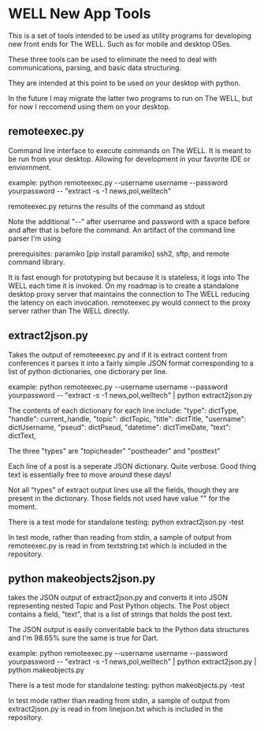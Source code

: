 # WELL New App Tools

This is a set of tools intended to be used as utility programs for developing new front ends for The WELL. Such as for mobile and desktop OSes.  

These three tools can be used to eliminate the need to deal with communications, parsing, and basic data structuring.

They are intended at this point to be used on your desktop with python.

In the future I may migrate the latter two programs to run on The WELL, but for now I reccomend using them on your desktop.  


## remoteexec.py

Command line interface to execute commands on The WELL.  It is meant to be run from your desktop.  Allowing for development in your favorite IDE or enviornment.

example: python remoteexec.py --username username --password yourpassword -- "extract -s -1 news,pol,welltech"

remoteexec.py returns the results of the command as stdout

Note the additional "--" after username and password with a space before and after that is before the command.  An artifact of the command line parser I'm using

prerequisites:  paramiko   [pip install paramiko] ssh2, sftp, and remote command library.

It is fast enough for prototyping but because it is stateless, it logs into The WELL each time it is invoked.  On my roadmap is to create a standalone desktop proxy server 
that maintains the connection to The WELL reducing the latency on each invocation.  remoteexec.py would connect to the proxy server rather than The WELL directly.

## extract2json.py

Takes the output of remoteeexec.py and if it is extract content from conferences it parses it into a fairly simple JSON format corresponding to a list of python dictionaries, one dictiorary per line.  

example: python remoteexec.py --username username --password yourpassword -- "extract -s -1 news,pol,welltech" | python extract2json.py

The contents of each dictionary for each line include:
            "type": dictType,
            "handle": current_handle,
            "topic": dictTopic,
            "title": dictTitle,
            "username": dictUsername,
            "pseud": dictPseud,
            "datetime": dictTimeDate,
            "text": dictText,

The three "types" are "topicheader" "postheader" and "posttext"

Each line of a post is a seperate JSON dictionary.  Quite verbose. Good thing text is essentially free to move around these days!

Not all "types" of extract output lines use all the fields, though they are present in the dictionary.  Those fields not used have value "" for the moment.  

There is a test mode for standalone testing:  python extract2json.py -test

In test mode, rather than reading from stdin, a sample of output from remoteexec.py is read in from textstring.txt which is included in the repository.  

## python makeobjects2json.py 

takes the JSON output of extract2json.py and converts it into JSON representing nested Topic and Post Python objects.  The Post object contains a field, "text", that is a list of strings that holds the post text.

The JSON output is easily converitable back to the Python data structures and I'm 98.65% sure the same is true for Dart.  

example: python remoteexec.py --username username --password yourpassword -- "extract -s -1 news,pol,welltech" | python extract2json.py | python makeobjects.py 

There is a test mode for standalone testing:  python makeobjects.py -test

In test mode rather than reading from stdin, a sample of output from extract2json.py is read in from linejson.txt which is included in the repository.  



